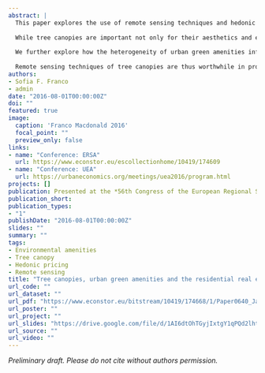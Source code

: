 ```yaml
---
abstract: | 
  This paper explores the use of remote sensing techniques and hedonic pricing methods for the valuation of urban green amenities and in particular street trees. The classification and study of these amenities in an urban area is challenged by the high level of spatially detailed data required.
 
  While tree canopies are important not only for their aesthetics and ecological benefits, it is difficult to obtain such data to be used for informed policy discussions. A classification algorithm is tested and applied to high resolution aerial photographs of Lisbon to assess the usage of remote sensing techniques for the detection of tree canopies in the city. Results indicate that 8% of Lisbon is covered with tree canopy with a high accuracy rate of approximately 90%.
  
  We further explore how the heterogeneity of urban green amenities influence the residential real estate market under the hedonic valuation framework with a spatial error specification, focusing on the impact of parks, urban forests, cemeteries, playgrounds and Monsanto Forest Park. Results indicate that different types of green spaces are valued differently and further that there is varying effects in how the real estate market values different types of street trees. Residential real estate capitalizes these trees based on their heterogeneous characteristics such as foliage type and location, with results showing that trees have significant positive amenity values in mitigating flood risk in the urban area. This highlights the importance in considering how different trees are contextualized in an urban environment.
  
  Remote sensing techniques of tree canopies are thus worthwhile in providing additional dimensions from which urban green amenities can be valued via the hedonic framework. In this way, our findings contribute to the broader debate on applying remote sensing and hedonic pricing to the valuation of ecosystem and environmental services and to assess strategies to increase the level of greenness within urban areas.
authors:
- Sofia F. Franco
- admin
date: "2016-08-01T00:00:00Z"
doi: ""
featured: true
image:
  caption: 'Franco Macdonald 2016'
  focal_point: ""
  preview_only: false
links:
- name: "Conference: ERSA"
  url: https://www.econstor.eu/escollectionhome/10419/174609
- name: "Conference: UEA"
  url: https://urbaneconomics.org/meetings/uea2016/program.html
projects: []
publication: Presented at the *56th Congress of the European Regional Science Association* & *11th Meeting of the Urban Economics Association 2016*
publication_short: 
publication_types:
- "1"
publishDate: "2016-08-01T00:00:00Z"
slides: ""
summary: ""
tags:
- Environmental amenities
- Tree canopy
- Hedonic pricing
- Remote sensing
title: "Tree canopies, urban green amenities and the residential real estate market: Remote sensing and spatial hedonic applications to Lisbon, Portugal"
url_code: ""
url_dataset: ""
url_pdf: "https://www.econstor.eu/bitstream/10419/174668/1/Paper0640_JacobMacdonald.pdf"
url_poster: ""
url_project: ""
url_slides: "https://drive.google.com/file/d/1AI6dtOhTGyjIxtgY1qPQd2lhth4oSNpe/view?usp=sharing"
url_source: ""
url_video: ""
---
```


*Preliminary draft. Please do not cite without authors permission.*